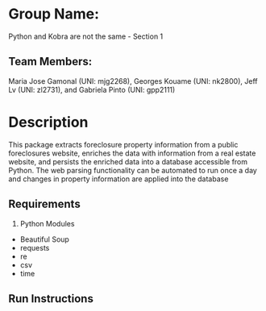 # Group Name: 
Python and Kobra are not the same - Section 1

## Team Members: 
Maria Jose Gamonal (UNI: mjg2268), Georges Kouame (UNI: nk2800), Jeff Lv (UNI: zl2731), and Gabriela Pinto (UNI: gpp2111)

# Description
This package extracts foreclosure property information from a public foreclosures website, enriches the data with information 
from a real estate website, and persists the enriched data into a database accessible from Python. The web parsing functionality can be automated 
to run once a day and changes in property information are applied into the database

## Requirements
1. Python Modules
- Beautiful Soup
- requests
- re
- csv
- time

## Run Instructions




